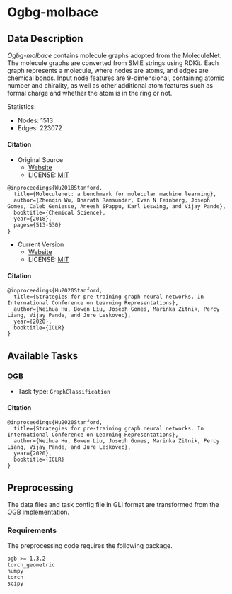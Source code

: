 # Ogbg-molbace

## Data Description

_Ogbg-molbace_ contains molecule graphs adopted from the MoleculeNet. The molecule graphs are converted from SMIE strings using RDKit. Each graph represents a molecule, where nodes are atoms, and edges are chemical bonds. Input node features are 9-dimensional, containing atomic number and chirality, as well as other additional atom features such as formal charge and whether the atom is in the ring or not.

Statistics:

- Nodes: 1513
- Edges: 223072

#### Citation

- Original Source
  - [Website](https://moleculenet.org)
  - LICENSE: [MIT](https://github.com/deepchem/deepchem/blob/master/LICENSE)

```
@inproceedings{Wu2018Stanford,
  title={Moleculenet: a benchmark for molecular machine learning},
  author={Zhenqin Wu, Bharath Ramsundar, Evan N Feinberg, Joseph Gomes, Caleb Geniesse, Aneesh SPappu, Karl Leswing, and Vijay Pande},
  booktitle={Chemical Science},
  year={2018},
  pages={513-530}
}
```

- Current Version
  - [Website](https://github.com/snap-stanford/pretrain-gnns)
  - LICENSE: [MIT](https://github.com/snap-stanford/pretrain-gnns/blob/master/LICENSE)

#### Citation

```
@inproceedings{Hu2020Stanford,
  title={Strategies for pre-training graph neural networks. In International Conference on Learning Representations},
  author={Weihua Hu, Bowen Liu, Joseph Gomes, Marinka Zitnik, Percy Liang, Vijay Pande, and Jure Leskovec},
  year={2020},
  booktitle={ICLR}
}
```

## Available Tasks

### [OGB](https://ogb.stanford.edu/)

- Task type: `GraphClassification`

#### Citation

```
@inproceedings{Hu2020Stanford,
  title={Strategies for pre-training graph neural networks. In International Conference on Learning Representations},
  author={Weihua Hu, Bowen Liu, Joseph Gomes, Marinka Zitnik, Percy Liang, Vijay Pande, and Jure Leskovec},
  year={2020},
  booktitle={ICLR}
}
```

## Preprocessing

The data files and task config file in GLI format are transformed from the OGB implementation.

### Requirements

The preprocessing code requires the following package.

```
ogb >= 1.3.2
torch_geometric
numpy
torch
scipy
```
